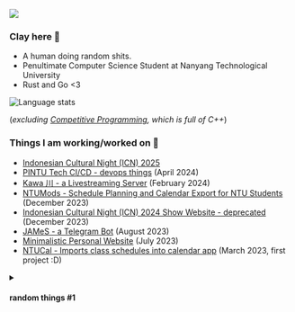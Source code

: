 ![](https://komarev.com/ghpvc/?username=sanstzu)

### Clay here 👋
- A human doing random shits.
- Penultimate Computer Science Student at Nanyang Technological University
- Rust and Go <3

![Language stats](https://github-readme-stats.vercel.app/api/top-langs/?username=sanstzu&theme=tokyonight&layout=compact&exclude_repo=competitive-programming,tiktok-techjam-be)

(*excluding [Competitive Programming](https://github.com/sanstzu/competitive-programming), which is full of C++*)

### Things I am working/worked on ‍🍳
- [Indonesian Cultural Night (ICN) 2025](https:///show.icnmusical.com)
- [PINTU Tech CI/CD - devops things](https://pintusingapura.org) (April 2024)
- [Kawa 川 - a Livestreaming Server](https://github.com/sanstzu/kawa) (February 2024)
- [NTUMods - Schedule Planning and Calendar Export for NTU Students](https://ntumods.org) (December 2023)
- [Indonesian Cultural Night (ICN) 2024 Show Website - deprecated](show.icnmusical.com) (December 2023)
- [JAMeS - a Telegram Bot](https://sanstzu.vercel.app/blogs/james-telegram-bot) (August 2023)
- [Minimalistic Personal Website](https://clayto.me) (July 2023)
- [NTUCal - Imports class schedules into calendar app](https://ntucal.vercel.app) (March 2023, first project :D)

<details>
  <summary><h4>random things #1</h4></summary>
  <img width="500" alt="begging for rust kawaii" src="https://github.com/sanstzu/sanstzu/assets/26087840/888bc09f-9da7-4fdb-a64d-e1126f3e2285">
</details>
